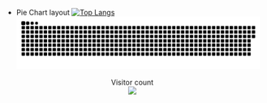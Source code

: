 


*   Pie Chart layout
[![Top Langs](https://github-readme-stats.vercel.app/api/top-langs/?username=rimolch\&layout=pie)](https://github.com/rimolch/github-readme-stats)
<a href=#><img src="contributions.svg"></a>
<p align="center"> 
  Visitor count<br>
  <img src="https://profile-counter.glitch.me/rimolch/count.svg" />
</p>


